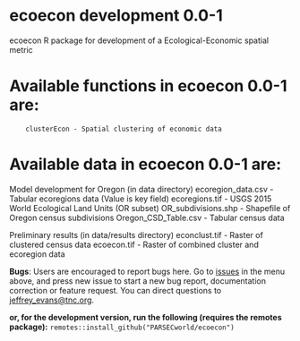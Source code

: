 # ecoecon development 0.0-1

ecoecon R package for development of a Ecological-Economic spatial metric  

# Available functions in ecoecon 0.0-1 are:

		clusterEcon - Spatial clustering of economic data

# Available data in ecoecon 0.0-1 are:
	
Model development for Oregon (in data directory)
		ecoregion_data.csv - Tabular ecoregions data (Value is key field) 
		ecoregions.tif - USGS 2015 World Ecological Land Units (OR subset)
		OR_subdivisions.shp - Shapefile of Oregon census subdivisions 
		Oregon_CSD_Table.csv - Tabular census data

Preliminary results (in data/results directory)
		econclust.tif - Raster of clustered census data
		ecoecon.tif - Raster of combined cluster and ecoregion data 

**Bugs**: Users are encouraged to report bugs here. Go to [issues](https://github.com/PARSECworld/ecoecon/issues) in the menu above, and press new issue to start a new bug report, documentation correction or feature request. You can direct questions to <jeffrey_evans@tnc.org>.

**or, for the development version, run the following (requires the remotes package):**
`remotes::install_github("PARSECworld/ecoecon")`
